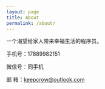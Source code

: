 ```yaml
---
layout: page
title: About
permalink: /about/
---
```


一个渴望给家人带来幸福生活的程序员。


手机号：17889982151

微信号：同手机

邮 箱：keepcrow@outlook.com
